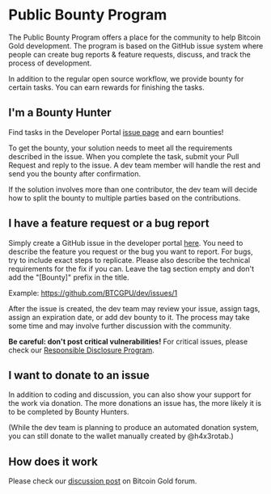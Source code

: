 # Public Bounty Program

The Public Bounty Program offers a place for the community to help Bitcoin Gold development. The program is based on the GitHub issue system where people can create bug reports & feature requests, discuss, and track the process of development.

In addition to the regular open source workflow, we provide bounty for certain tasks. You can earn rewards for finishing the tasks.

## I'm a Bounty Hunter

Find tasks in the Developer Portal [issue page](https://github.com/BTCGPU/dev/issues) and earn bounties!

To get the bounty, your solution needs to meet all the requirements described in the issue. When you complete the task, submit your Pull Request and reply to the issue. A dev team member will handle the rest and send you the bounty after confirmation.

If the solution involves more than one contributor, the dev team will decide how to split the bounty to multiple parties based on the contributions.

## I have a feature request or a bug report

Simply create a GitHub issue in the developer portal [here](https://github.com/BTCGPU/dev/issues). You need to describe the feature you request or the bug you want to report. For bugs, try to include exact steps to replicate. Please also describe the technical requirements for the fix if you can. Leave the tag section empty and don't add the "[Bounty]" prefix in the title.

Example: https://github.com/BTCGPU/dev/issues/1

After the issue is created, the dev team may review your issue, assign tags, assign an expiration date, or add dev bounty to it. The process may take some time and may involve further discussion with the community.

**Be careful: don't post critical vulnerabilities!** For critical issues, please check our [Responsible Disclosure Program](responsible-disclosure.md).

## I want to donate to an issue

In addition to coding and discussion, you can also show your support for the work via donation. The more donations an issue has, the more likely it is to be completed by Bounty Hunters.

(While the dev team is planning to produce an automated donation system, you can still donate to the wallet manually created by @h4x3rotab.)

## How does it work

Please check our [discussion post](https://forum.bitcoingold.org/t/thoughts-about-the-public-bounty-program/2670) on Bitcoin Gold forum.
